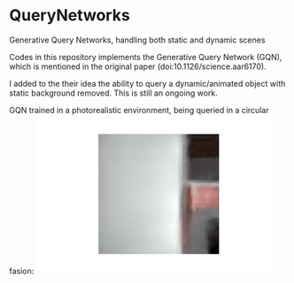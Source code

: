 # QueryNetworks
Generative Query Networks, handling both static and dynamic scenes

Codes in this repository implements the Generative Query Network (GQN), which is mentioned in the original paper (doi:10.1126/science.aar6170).

I added to the their idea the ability to query a dynamic/animated object with static background removed. This is still an ongoing work.


GQN trained in a photorealistic environment, being queried in a circular fasion:
![](gqn-generated.gif)
